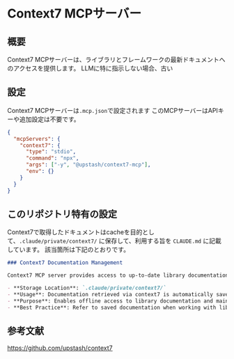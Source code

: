 # Context7 MCPサーバー

## 概要

Context7 MCPサーバーは、ライブラリとフレームワークの最新ドキュメントへのアクセスを提供します。
LLMに特に指示しない場合、古い

## 設定

Context7 MCPサーバーは`.mcp.json`で設定されます
このMCPサーバーはAPIキーや追加設定は不要です。
```json
{
  "mcpServers": {
    "context7": {
      "type": "stdio",
      "command": "npx",
      "args": ["-y", "@upstash/context7-mcp"],
      "env": {}
    }
  }
}
```


## このリポジトリ特有の設定

Context7で取得したドキュメントはcacheを目的として、`.claude/private/context7/` に保存して、利用する旨を `CLAUDE.md` に記載しています。
該当箇所は下記のとおりです。

```markdown
### Context7 Documentation Management

Context7 MCP server provides access to up-to-date library documentation. Retrieved documentation is saved locally for reference:

- **Storage Location**: `.claude/private/context7/`
- **Usage**: Documentation retrieved via context7 is automatically saved as Markdown files
- **Purpose**: Enables offline access to library documentation and maintains a knowledge base of retrieved information
- **Best Practice**: Refer to saved documentation when working with libraries to ensure consistency and reduce API calls
```

## 参考文献
https://github.com/upstash/context7
